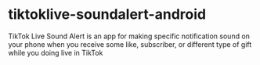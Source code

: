 # tiktoklive-soundalert-android
TikTok Live Sound Alert is an app for making specific notification sound on your phone when you receive some like, subscriber, or different type of gift while you doing live in TikTok
